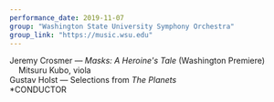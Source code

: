 ```yaml
---
performance_date: 2019-11-07
group: "Washington State University Symphony Orchestra"
group_link: "https://music.wsu.edu"
---
```

Jeremy Crosmer — _Masks: A Heroine's Tale_ (Washington Premiere)<br/>
&nbsp;&nbsp;&nbsp;&nbsp;Mitsuru Kubo, viola<br/>
Gustav Holst — Selections from _The Planets_ <br/>
*CONDUCTOR<br/>
